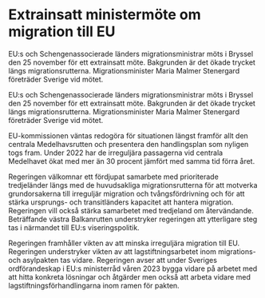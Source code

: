 # Extrainsatt ministermöte om migration till EU

EU:s och Schengenassocierade länders migrationsministrar möts i Bryssel den 25 november för ett extrainsatt möte. Bakgrunden är det ökade trycket längs migrationsrutterna. Migrationsminister Maria Malmer Stenergard företräder Sverige vid mötet.

EU:s och Schengenassocierade länders migrationsministrar möts i Bryssel den 25 november för ett extrainsatt möte. Bakgrunden är det ökade trycket längs migrationsrutterna. Migrationsminister Maria Malmer Stenergard företräder Sverige vid mötet.

EU-kommissionen väntas redogöra för situationen längst framför allt den centrala Medelhavsrutten och presentera den handlingsplan som nyligen togs fram. Under 2022 har de irreguljära passagerna vid centrala Medelhavet ökat med mer än 30 procent jämfört med samma tid förra året.

Regeringen välkomnar ett fördjupat samarbete med prioriterade tredjeländer längs med de huvudsakliga migrationsrutterna för att motverka grundorsakerna till irreguljär migration och tvångsfördrivning och för att stärka ursprungs- och transitländers kapacitet att hantera migration. Regeringen vill också stärka samarbetet med tredjeland om återvändande. Beträffande västra Balkanrutten understryker regeringen att ytterligare steg tas i närmandet till EU:s viseringspolitik.

Regeringen framhåller vikten av att minska irreguljära migration till EU. Regeringen understryker vikten av att lagstiftningsarbetet inom migrations- och asylpakten tas vidare. Regeringen avser att under Sveriges ordförandeskap i EU:s ministerråd våren 2023 bygga vidare på arbetet med att hitta konkreta lösningar och åtgärder men också att arbeta vidare med lagstiftningsförhandlingarna inom ramen för pakten.
